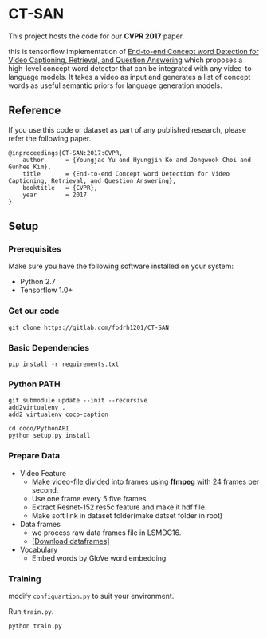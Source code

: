 # CT-SAN

This project hosts the code for our **CVPR 2017** paper.

this is tensorflow implementation of [End-to-end Concept word Detection for Video Captioning, Retrieval, and Question Answering](https://arxiv.org/abs/1610.02947) which proposes a high-level concept word detector that can be integrated with any video-to-language models. It takes a video as input and generates a list of concept words as useful semantic priors for language generation models.



## Reference

If you use this code or dataset as part of any published research, please refer the following paper.

```
@inproceedings{CT-SAN:2017:CVPR,
	author		= {Youngjae Yu and Hyungjin Ko and Jongwook Choi and Gunhee Kim},
	title		= {End-to-end Concept word Detection for Video Captioning, Retrieval, and Question Answering},
	booktitle	= {CVPR},
	year		= 2017
}
```



## Setup

### Prerequisites

Make sure you have the following software installed on your system:

- Python 2.7
- Tensorflow 1.0+

### Get our code

```
git clone https://gitlab.com/fodrh1201/CT-SAN
```



### Basic Dependencies

```
pip install -r requirements.txt
```



### Python PATH

```
git submodule update --init --recursive
add2virtualenv .
add2 virtualenv coco-caption

cd coco/PythonAPI
python setup.py install
```



### Prepare Data

- Video Feature
  - Make video-file divided into frames using **ffmpeg** with 24 frames per second.
  - Use one frame every 5 five frames.
  - Extract Resnet-152 res5c feature and make it hdf file.
  - Make soft link in dataset folder(make datset folder in root)
- Data frames
  - we process raw data frames file in LSMDC16.
  - [[Download dataframes]](https://drive.google.com/open?id=0B1VtBNgsMJBgLXRseVhxVDhfSEE)
- Vocabulary
  - Embed words by GloVe word embedding



### Training

modify `configuartion.py` to suit your environment.

Run `train.py`.

```
python train.py
```

